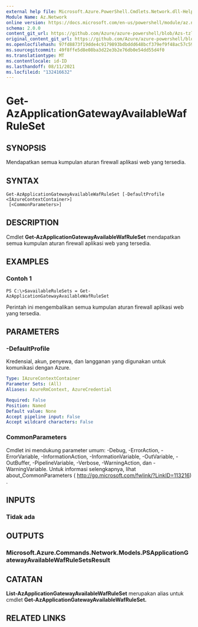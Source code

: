 ```yaml
---
external help file: Microsoft.Azure.PowerShell.Cmdlets.Network.dll-Help.xml
Module Name: Az.Network
online version: https://docs.microsoft.com/en-us/powershell/module/az.network/get-AzApplicationGatewayAvailableWafRuleSet
schema: 2.0.0
content_git_url: https://github.com/Azure/azure-powershell/blob/Azs-tzl/src/Network/Network/help/Get-AzApplicationGatewayAvailableWafRuleSet.md
original_content_git_url: https://github.com/Azure/azure-powershell/blob/Azs-tzl/src/Network/Network/help/Get-AzApplicationGatewayAvailableWafRuleSet.md
ms.openlocfilehash: 97fd8873f19dde4c9179893bdbddd648bcf379ef9f48ac57c5954c6a23fb45f5
ms.sourcegitcommit: 49f8ffe5d8e08ba3d22e3b2e76db0e54dd55d4f0
ms.translationtype: MT
ms.contentlocale: id-ID
ms.lasthandoff: 08/11/2021
ms.locfileid: "132416632"
---
```

# Get-AzApplicationGatewayAvailableWafRuleSet

## SYNOPSIS
Mendapatkan semua kumpulan aturan firewall aplikasi web yang tersedia.

## SYNTAX

```
Get-AzApplicationGatewayAvailableWafRuleSet [-DefaultProfile <IAzureContextContainer>]
 [<CommonParameters>]
```

## DESCRIPTION
Cmdlet **Get-AzApplicationGatewayAvailableWafRuleSet** mendapatkan semua kumpulan aturan firewall aplikasi web yang tersedia.

## EXAMPLES

### Contoh 1
```
PS C:\>$availableRuleSets = Get-AzApplicationGatewayAvailableWafRuleSet
```

Perintah ini mengembalikan semua kumpulan aturan firewall aplikasi web yang tersedia.

## PARAMETERS

### -DefaultProfile
Kredensial, akun, penyewa, dan langganan yang digunakan untuk komunikasi dengan Azure.

```yaml
Type: IAzureContextContainer
Parameter Sets: (All)
Aliases: AzureRmContext, AzureCredential

Required: False
Position: Named
Default value: None
Accept pipeline input: False
Accept wildcard characters: False
```

### CommonParameters
Cmdlet ini mendukung parameter umum: -Debug, -ErrorAction, -ErrorVariable, -InformationAction, -InformationVariable, -OutVariable, -OutBuffer, -PipelineVariable, -Verbose, -WarningAction, dan -WarningVariable. Untuk informasi selengkapnya, lihat about_CommonParameters ( http://go.microsoft.com/fwlink/?LinkID=113216) .

## INPUTS

### Tidak ada

## OUTPUTS

### Microsoft.Azure.Commands.Network.Models.PSApplicationGatewayAvailableWafRuleSetsResult

## CATATAN
**List-AzApplicationGatewayAvailableWafRuleSet** merupakan alias untuk cmdlet **Get-AzApplicationGatewayAvailableWafRuleSet.**

## RELATED LINKS

